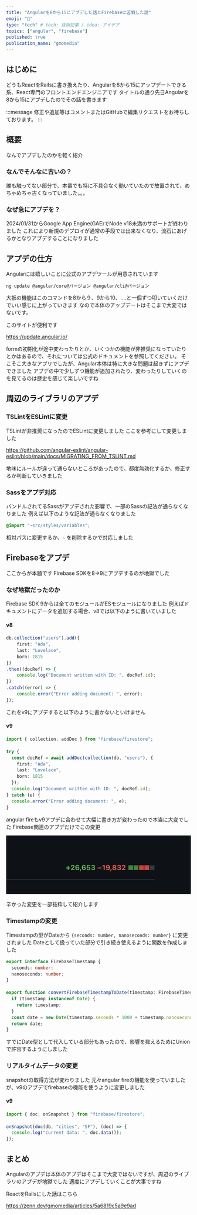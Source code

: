 ```yaml
---
title: "Angularを8から15にアプデした話とFirebaseに苦戦した話"
emoji: "📑"
type: "tech" # tech: 技術記事 / idea: アイデア
topics: ["angular", "firebase"]
published: true
publication_name: "gmomedia"
---
```


## はじめに

どうもReactをRailsに書き換えたり、Angularを8から15にアップデートできる系、React専門のフロントエンドエンジニアです
タイトルの通り先日Angularを8から15にアプデしたのでその話を書きます

:::message
修正や追加等はコメントまたはGitHubで編集リクエストをお待ちしております。
:::

## 概要

なんでアプデしたのかを軽く紹介

### なんでそんなに古いの？

誰も触ってない部分で、本番でも特に不具合なく動いていたので放置されて、めちゃめちゃ古くなっていました。。。

### なぜ急にアプデを？

2024/01/31からGoogle App Engine(GAE)でNode v18未満のサポートが終わりました
これにより新規のデプロイが通常の手段では出来なくなり、流石にあげるかとなりアプデすることになりました

## アプデの仕方

Angularには嬉しいことに公式のアプデツールが用意されています

```bath
ng update @angular/core@バージョン @angular/cli@バージョン
```

大抵の機能はこのコマンドを8から９、9から10、….と一個ずつ叩いていくだけでいい感じに上がっていきます
なので本体のアップデートはそこまで大変ではないです。

このサイトが便利です

https://update.angular.io/

formの初期化が途中変わったりとか、いくつかの機能が非推奨になっていたりとかはあるので、それについては公式のドキュメントを参照してください。
そこそこ大きなアプリでしたが、Angular本体は特に大きな問題は起きずにアプデできました
アプデの中で少しずつ機能が追加されたり、変わったりしていくのを見てるのは歴史を感じて楽しいですね

## 周辺のライブラリのアプデ

### TSLintをESLintに変更

TSLintが非推奨になったのでESLintに変更しました
ここを参考にして変更しました

https://github.com/angular-eslint/angular-eslint/blob/main/docs/MIGRATING_FROM_TSLINT.md

地味にルールが違って通らないところがあったので、都度無効化するか、修正するか判断していきました

### Sassをアプデ対応

バンドルされてるSassがアプデされた影響で、一部のSassの記法が通らなくなりました
例えば以下のような記法が通らなくなりました

```scss
@import "~src/styles/variables";
```

相対パスに変更するか、`~` を削除するかで対応しました

## Firebaseをアプデ

ここからが本題です
Firebase SDKを8→9にアプデするのが地獄でした

### なぜ地獄だったのか

Firebase SDK 9からは全てのモジュールがESモジュールになりました
例えばドキュメントにデータを追加する場合、v8では以下のように書いていました

#### v8

```typescript
db.collection("users").add({
    first: "Ada",
    last: "Lovelace",
    born: 1815
})
.then((docRef) => {
    console.log("Document written with ID: ", docRef.id);
})
.catch((error) => {
    console.error("Error adding document: ", error);
});
```

これをv9にアプデすると以下のように書かないといけません

#### v9

```typescript
import { collection, addDoc } from "firebase/firestore";

try {
  const docRef = await addDoc(collection(db, "users"), {
    first: "Ada",
    last: "Lovelace",
    born: 1815
  });
  console.log("Document written with ID: ", docRef.id);
} catch (e) {
  console.error("Error adding document: ", e);
}
```

angular fireもv9アプデに合わせて大幅に書き方が変わったので本当に大変でした
Firebase関連のアプデだけでこの変更

![](/images/10ef92cec7e3e1/pr.png)

辛かった変更を一部抜粋して紹介します

### Timestampの変更

Timestampの型がDateから `{seconds: number, nanoseconds: number}` に変更されました
Dateとして扱っていた部分で引き続き使えるように関数を作成しました

```typescript
export interface FirebaseTimestamp {
  seconds: number;
  nanoseconds: number;
}

export function convertFirebaseTimestampToDate(timestamp: FirebaseTimestamp | Date): Date {
  if (timestamp instanceof Date) {
    return timestamp;
  }
  const date = new Date(timestamp.seconds * 1000 + timestamp.nanoseconds / 1000000);
  return date;
}
```

すでにDate型として代入している部分もあったので、影響を抑えるためにUnionで許容するようにしました

### リアルタイムデータの変更

snapshotの取得方法が変わりました
元々angular fireの機能を使っていましたが、v9のアプデでfirebaseの機能を使うように変更しました

#### v9

```typescript
import { doc, onSnapshot } from "firebase/firestore";

onSnapshot(doc(db, "cities", "SF"), (doc) => {
  console.log("Current data: ", doc.data());
});
```

## まとめ

Angularのアプデは本体のアプデはそこまで大変ではないですが、周辺のライブラリのアプデが地獄でした
適度にアプデしていくことが大事ですね

ReactをRailsにした話はこちら

https://zenn.dev/gmomedia/articles/5a6819c5a9e9ad

